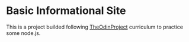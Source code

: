 # Basic Informational Site

This is a project builded following [TheOdinProject](https://www.theodinproject.com/lessons/nodejs-basic-informational-site) curriculum to practice some node.js.
